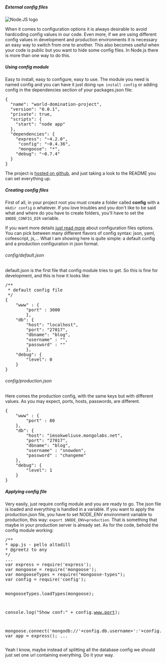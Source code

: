 <h5>External config files</h5>
<img src="http://upload.wikimedia.org/wikipedia/commons/6/67/NodeJS.png" title="Node.JS logo" alt="Node.JS logo"  />
<p>When it comes to configuration options it is always desirable to avoid hardcoding config values in our code. Even more, if we are using different config values in development and production environments it is necessary an easy way to switch from one to another. This also becomes useful when your code is public but you want to hide some config files. In Node.js there is more than one way to do this.</p>

<h5>Using config module</h5>
<p>Easy to install, easy to configure, easy to use. The module you need is named config and you can have it just doing <code>npm install config</code> or adding config in the dependencies section of your packages.json file:</p>
<pre class="brush: js">
{
  "name": "world-domination-project",
  "version": "0.0.1",
  "private": true,
  "scripts": {
    "start": "node app"
  },
  "dependencies": {
    "express": "~4.2.0",
     "config": "~0.4.36",
     "mongoose": "*",
    "debug": "~0.7.4"
  }
}
</pre>

<p>The project is <a href="https://github.com/lorenwest/node-config">hosted on github</a>, and just taking a look to the README you can set everything up.</p>

<h5>Creating config files</h5>
<p>First of all, in your project root you must create a folder called <b>config</b> with a <code>mkdir config</code> o whatever. If you love troubles and you don't like to be said what and where do you have to create folders, you'll have to set the <code>$NODE_CONFIG_DIR</code> variable.</p>

<p>If you want more details <a href="https://github.com/lorenwest/node-config/wiki/Configuration-Files">just read more</a> about configuration files options. You can pick between many different flavors of config syntax: json, yaml, cofeescript, js,... What I am showing here is quite simple: a default config and a production configuration in json format.</p>
<h6>config/default.json</h6>
<p>default.json is the first file that config module tries to get. So this is fine for development, and this is how it looks like:</p>
<pre class="brush: js">
/**
 * default config file
 */
{
    "www" : {
        "port" : 3000
        },
    "db": {
        "host": "localhost",
        "port": "27017",
        "dbname": "blog",
        "username" : "",
        "password" : ""
        },
    "debug": {
        "level": 0
    }
}
</pre>
<h6>config/production.json</h6>
<p>Here comes the production config, with the same keys but with different values. As you may expect, ports, hosts, passwords, are different.</p>
<pre class="brush: js">
{
    "www" : {
        "port" : 80
    },
    "db": {
        "host": "imsokweliuse.mongolabs.net",
        "port": "27017",
        "dbname": "blog",
        "username" : "snowden",
        "password" : "changeme"
    },
    "debug": {
        "level": 1
    }
}
</pre>
<h5>Applying config file</h5>
<p>Very easily, just require config module and you are ready to go. The json file is loaded and everything is handled in a variable.
If you want to apply the production.json file, you have to set NODE_ENV environment variable to production, this way: <code>export $NODE_ENV=production</code>. That is something that maybe in your production server is already set. As for the code, behold the config module working:
</p>
<pre class="brush: js">
/**
* app.js - pello altadill
* @greetz to any
*/
...
var express = require('express');
var mongoose = require('mongoose');
var mongooseTypes = require("mongoose-types");
var config = require('config');

mongooseTypes.loadTypes(mongoose);

console.log("Show conf:" + config.www.port);

mongoose.connect('mongodb://'+config.db.username+':'+config.db.password+'@'+config.db.host+':'+config.db.port+'/'+config.db.dbname);
var app = express();
...
</pre>

<p>Yeah I know, maybe instead of splitting all the database config we should just set one url containing everything. Do it your way. </p>